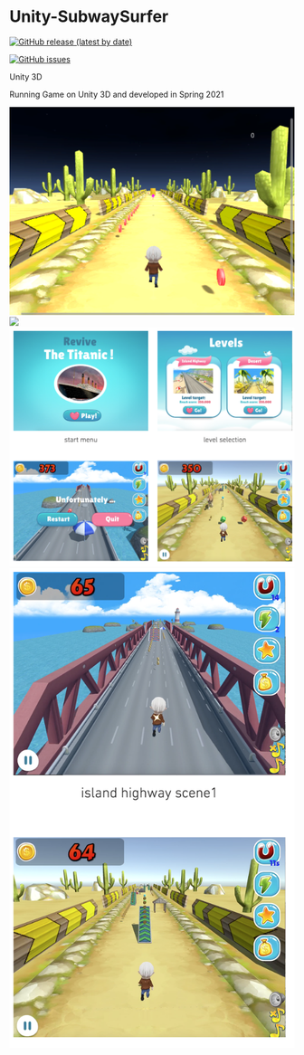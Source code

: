 # Unity-SubwaySurfer
[![GitHub release (latest by date)](https://img.shields.io/github/downloads/DontCallMeShurley/Unity-SubwaySurfer/final/total?label=downloads&style=plastic)](https://github.com/DontCallMeShurley/Unity-SubwaySurfer/releases/tag/final)

[![GitHub issues](https://img.shields.io/github/issues/DontCallMeShurley/Unity-SubwaySurfer)](https://github.com/DontCallMeShurley/Unity-SubwaySurfer/issues)

Unity 3D

Running Game on Unity 3D and developed in Spring 2021

<img src="img/img1.png" width="600">
<img src="img/img2.png" width="600">
<img src="img/img3.png" width="600">
<img src="img/img4.png" width="600">

